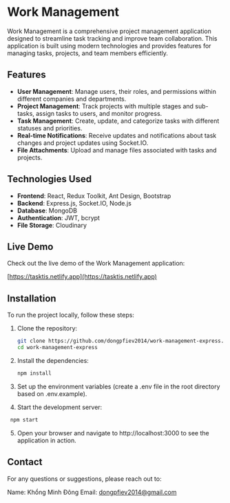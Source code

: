 # Work Management

Work Management is a comprehensive project management application designed to streamline task tracking and improve team collaboration. This application is built using modern technologies and provides features for managing tasks, projects, and team members efficiently.

## Features

- **User Management**: Manage users, their roles, and permissions within different companies and departments.
- **Project Management**: Track projects with multiple stages and sub-tasks, assign tasks to users, and monitor progress.
- **Task Management**: Create, update, and categorize tasks with different statuses and priorities.
- **Real-time Notifications**: Receive updates and notifications about task changes and project updates using Socket.IO.
- **File Attachments**: Upload and manage files associated with tasks and projects.

## Technologies Used

- **Frontend**: React, Redux Toolkit, Ant Design, Bootstrap
- **Backend**: Express.js, Socket.IO, Node.js
- **Database**: MongoDB
- **Authentication**: JWT, bcrypt
- **File Storage**: Cloudinary

## Live Demo

Check out the live demo of the Work Management application:

[https://tasktis.netlify.app](https://tasktis.netlify.app)

## Installation

To run the project locally, follow these steps:

1. Clone the repository:

   ```bash
   git clone https://github.com/dongpfiev2014/work-management-express.git
   cd work-management-express
   ```

2. Install the dependencies:
   ```sh
   npm install
   ```
3. Set up the environment variables (create a .env file in the root directory based on .env.example).

4. Start the development server:

```sh
 npm start
```

5. Open your browser and navigate to http://localhost:3000 to see the application in action.

## Contact

For any questions or suggestions, please reach out to:

Name: Khổng Minh Đông
Email: dongpfiev2014@gmail.com
